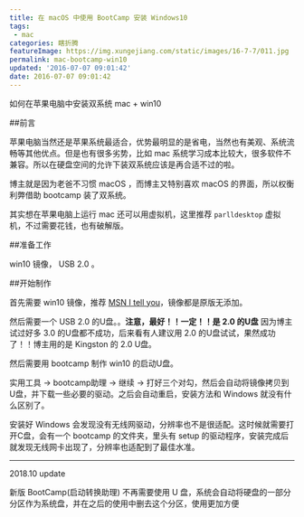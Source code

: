 ```yaml
---
title: 在 macOS 中使用 BootCamp 安装 Windows10
tags:
 - mac
categories: 瞎折腾
featureImage: https://img.xungejiang.com/static/images/16-7-7/011.jpg
permalink: mac-bootcamp-win10
updated: '2016-07-07 09:01:42'
date: 2016-07-07 09:01:42
---
```


如何在苹果电脑中安装双系统 mac + win10

<!--more-->




##前言

苹果电脑当然还是苹果系统最适合，优势最明显的是省电，当然也有美观、系统流畅等其他优点。但是也有很多劣势，比如 mac 系统学习成本比较大，很多软件不兼容。所以在硬盘空间的允许下装双系统应该是再合适不过的啦。

博主就是因为老爸不习惯 macOS ，而博主又特别喜欢 macOS 的界面，所以权衡利弊借助 bootcamp 装了双系统。

其实想在苹果电脑上运行 mac 还可以用虚拟机，这里推荐 `parlldesktop` 虚拟机，不过需要花钱，也有破解版。

##准备工作

win10 镜像， USB 2.0 。

##开始制作

首先需要 win10 镜像，推荐 [MSN I tell you]()，镜像都是原版无添加。

然后需要一个 USB 2.0 的U盘。。**注意，最好！！一定！！是 2.0 的U盘** 因为博主试过好多 3.0 的U盘都不成功，后来看有人建议用 2.0 的U盘试试，果然成功了！！博主用的是 Kingston 的 2.0 U盘。

然后需要用 bootcamp 制作 win10 的启动U盘。

实用工具 -> bootcamp助理 -> 继续 -> 打好三个对勾，然后会自动将镜像拷贝到U盘，并下载一些必要的驱动。之后会自动重启，安装方法和 Windows 就没有什么区别了。

安装好 Windows 会发现没有无线网驱动，分辨率也不是很适配。这时候就需要打开C盘，会有一个 bootcamp 的文件夹，里头有 setup 的驱动程序，安装完成后就发现无线网卡出现了，分辨率也适配到了最佳水准。

---

2018.10 update

新版 BootCamp(启动转换助理) 不再需要使用 U 盘，系统会自动将硬盘的一部分分区作为系统盘，并在之后的使用中删去这个分区，使用更加方便
